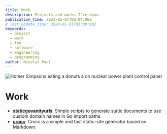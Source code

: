 ```yaml
---
title: Work
description: Projects and works I've done.
publication_time: 2023-05-07T00:04:00Z
# last_update_time: 2020-01-01T03:00:00Z
keywords:
  - project
  - work
  - toy
  - software
  - engineering
  - programming
author: Nicolas Paul
---
```

![Homer Simpsons eating a donuts a on nuclear power plant control panel](/assets/giphy-4oHyOIBIt57ag.gif)

# Work

- [**staticgovanityurls**](/work/staticgovanityurls.html): Simple scripts to 
  generate static documents to use custom domain names in Go import paths.
- [**crocc**](/work/crocc.html): Crocc is a simple and fast static-site 
  generator based on Markdown.
